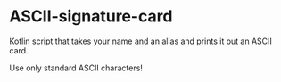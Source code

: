 # ASCII-signature-card
Kotlin script that takes your name and an alias and prints it out an ASCII card.

Use only standard ASCII characters!
